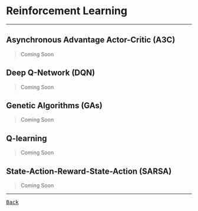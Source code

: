 # Reinforcement Learning

---

## Asynchronous Advantage Actor-Critic (A3C)

> Coming Soon

## Deep Q-Network (DQN)

> Coming Soon

## Genetic Algorithms (GAs)

> Coming Soon

## Q-learning

> Coming Soon

## State-Action-Reward-State-Action (SARSA)

> Coming Soon

---

[<kbd> Back </kbd>](./../../readme.md)
